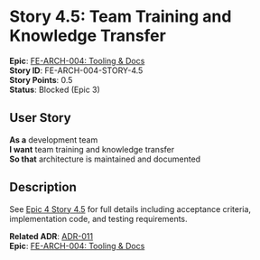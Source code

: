 # Story 4.5: Team Training and Knowledge Transfer

**Epic**: [FE-ARCH-004: Tooling & Docs](../../epics/FE-ARCH-004-TOOLING-DOCS.md)  
**Story ID**: FE-ARCH-004-STORY-4.5  
**Story Points**: 0.5  
**Status**: Blocked (Epic 3)  

## User Story
**As a** development team  
**I want** team training and knowledge transfer  
**So that** architecture is maintained and documented

## Description
See [Epic 4 Story 4.5](../../epics/FE-ARCH-004-TOOLING-DOCS.md#story-45) for full details including acceptance criteria, implementation code, and testing requirements.

**Related ADR**: [ADR-011](../../architecture/adr/ADR-011-FRONTEND-FILE-ARCHITECTURE.md)  
**Epic**: [FE-ARCH-004: Tooling & Docs](../../epics/FE-ARCH-004-TOOLING-DOCS.md)
